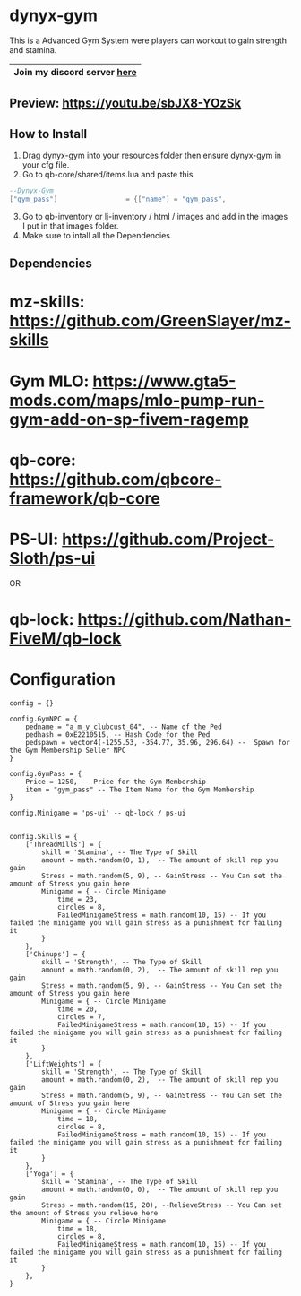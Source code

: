 # dynyx-gym
This is a Advanced Gym System were players can workout to gain strength and stamina.

| Join my discord server [here](https://discord.gg/A4gVRjnvaE) |
| ------------------------------------------------------------ |

## Preview: https://youtu.be/sbJX8-YOzSk

## How to Install
1. Drag dynyx-gym into your resources folder then ensure dynyx-gym in your cfg file.
2. Go to qb-core/shared/items.lua and paste this
```lua
--Dynyx-Gym
["gym_pass"]				 = {["name"] = "gym_pass", 					["label"] = "Gym Membership", 			["weight"] = 0, 		["type"] = "item", 		["image"] = "gym_pass.png", 		["unique"] = true, 		["useable"] = false, 	["shouldClose"] = false,   ["combinable"] = nil,   ["description"] = "Lifetime Gym Membership"},

```
3. Go to qb-inventory or lj-inventory / html / images and add in the images I put in that images folder.
4. Make sure to intall all the Dependencies.


## Dependencies
# mz-skills: https://github.com/GreenSlayer/mz-skills
# Gym MLO: https://www.gta5-mods.com/maps/mlo-pump-run-gym-add-on-sp-fivem-ragemp
# qb-core: https://github.com/qbcore-framework/qb-core
# PS-UI: https://github.com/Project-Sloth/ps-ui
OR
# qb-lock: https://github.com/Nathan-FiveM/qb-lock

# Configuration
```
config = {}

config.GymNPC = {
    pedname = "a_m_y_clubcust_04", -- Name of the Ped
    pedhash = 0xE2210515, -- Hash Code for the Ped
    pedspawn = vector4(-1255.53, -354.77, 35.96, 296.64) --  Spawn for the Gym Membership Seller NPC
}

config.GymPass = {
    Price = 1250, -- Price for the Gym Membership
    item = "gym_pass" -- The Item Name for the Gym Membership
}

config.Minigame = 'ps-ui' -- qb-lock / ps-ui 


config.Skills = {
    ['ThreadMills'] = {
        skill = 'Stamina', -- The Type of Skill
        amount = math.random(0, 1),  -- The amount of skill rep you gain
        Stress = math.random(5, 9), -- GainStress -- You Can set the amount of Stress you gain here
        Minigame = { -- Circle Minigame
            time = 23,
            circles = 8,
            FailedMinigameStress = math.random(10, 15) -- If you failed the minigame you will gain stress as a punishment for failing it
        }
    },
    ['Chinups'] = {
        skill = 'Strength', -- The Type of Skill
        amount = math.random(0, 2),  -- The amount of skill rep you gain
        Stress = math.random(5, 9), -- GainStress -- You Can set the amount of Stress you gain here
        Minigame = { -- Circle Minigame
            time = 20,
            circles = 7,
            FailedMinigameStress = math.random(10, 15) -- If you failed the minigame you will gain stress as a punishment for failing it
        }
    },
    ['LiftWeights'] = {
        skill = 'Strength', -- The Type of Skill
        amount = math.random(0, 2),  -- The amount of skill rep you gain
        Stress = math.random(5, 9), -- GainStress -- You Can set the amount of Stress you gain here
        Minigame = { -- Circle Minigame
            time = 18,
            circles = 8,
            FailedMinigameStress = math.random(10, 15) -- If you failed the minigame you will gain stress as a punishment for failing it
        }
    },
    ['Yoga'] = {
        skill = 'Stamina', -- The Type of Skill
        amount = math.random(0, 0),  -- The amount of skill rep you gain
        Stress = math.random(15, 20), --RelieveStress -- You Can set the amount of Stress you relieve here
        Minigame = { -- Circle Minigame
            time = 18, 
            circles = 8,
            FailedMinigameStress = math.random(10, 15) -- If you failed the minigame you will gain stress as a punishment for failing it
        }
    },
}
```
